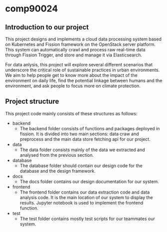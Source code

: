 # comp90024

## Introduction to our project

This project designs and implements a cloud data processing system based on Kubernetes and Fission framework on the OpenStack server platform. This system can automatically crawl and process raw real-time data through Fission Trigger, and store and manage it via Elasticsearch. 

For data anlysis, this project will explore several different scenarios that underscore the critical role of sustainable practices in urban environments. We aim to help people get to know more about the impact of the environment on daily life, find the potential linkage between humans and the environment, and ask people to focus more on climate protection.

## Project structure

This project code mainly consists of these structures as follows:

- backend
  - The backend folder consists of functions and packages deployed in fission. It is divided into two main sections: data craw and preprocess and the main data store fetching api for our project.
- data
  - The data folder consists mainly of the data we extracted and analysed from the previous section.
- database
  - The database folder should contain our design code for the database and the design framework.
- docs
  - The docs folder contains our design documentation for our system.
- frontend
  - The frontend folder contains our data extraction code and data analysis code. It is the main location of our system to display the results. Jupyter notebook is used to implement the frontend function.
- test
  - The test folder contains mostly test scripts for our teammates our system.
